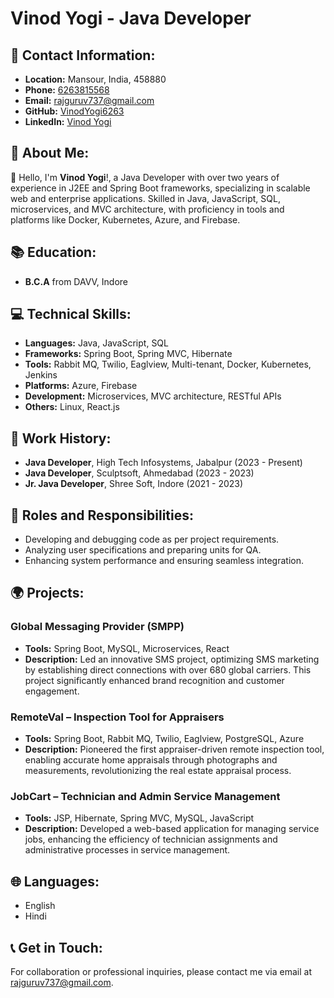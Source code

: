 # Vinod Yogi - Java Developer

## 📍 Contact Information:
- **Location:** Mansour, India, 458880
- **Phone:** [6263815568](tel:6263815568)
- **Email:** [rajguruv737@gmail.com](mailto:rajguruv737@gmail.com)
- **GitHub:** [VinodYogi6263](https://github.com/VinodYogi6263)
- **LinkedIn:** [Vinod Yogi](https://www.linkedin.com/in/vinod-yogi)

## 💫 About Me:
👋 Hello, I'm **Vinod Yogi**!, a Java Developer with over two years of experience in J2EE and Spring Boot frameworks, specializing in scalable web and enterprise applications. Skilled in Java, JavaScript, SQL, microservices, and MVC architecture, with proficiency in tools and platforms like Docker, Kubernetes, Azure, and Firebase.

## 📚 Education:
- **B.C.A** from DAVV, Indore

## 💻 Technical Skills:
- **Languages:** Java, JavaScript, SQL
- **Frameworks:** Spring Boot, Spring MVC, Hibernate
- **Tools:** Rabbit MQ, Twilio, Eaglview, Multi-tenant, Docker, Kubernetes, Jenkins
- **Platforms:** Azure, Firebase
- **Development:** Microservices, MVC architecture, RESTful APIs
- **Others:** Linux, React.js

## 📜 Work History:
- **Java Developer**, High Tech Infosystems, Jabalpur (2023 - Present)
- **Java Developer**, Sculptsoft, Ahmedabad (2023 - 2023)
- **Jr. Java Developer**, Shree Soft, Indore (2021 - 2023)

## 🔧 Roles and Responsibilities:
- Developing and debugging code as per project requirements.
- Analyzing user specifications and preparing units for QA.
- Enhancing system performance and ensuring seamless integration.

## 🌍 Projects:
### Global Messaging Provider (SMPP)
- **Tools:** Spring Boot, MySQL, Microservices, React
- **Description:** Led an innovative SMS project, optimizing SMS marketing by establishing direct connections with over 680 global carriers. This project significantly enhanced brand recognition and customer engagement.

### RemoteVal – Inspection Tool for Appraisers
- **Tools:** Spring Boot, Rabbit MQ, Twilio, Eaglview, PostgreSQL, Azure
- **Description:** Pioneered the first appraiser-driven remote inspection tool, enabling accurate home appraisals through photographs and measurements, revolutionizing the real estate appraisal process.

### JobCart – Technician and Admin Service Management
- **Tools:** JSP, Hibernate, Spring MVC, MySQL, JavaScript
- **Description:** Developed a web-based application for managing service jobs, enhancing the efficiency of technician assignments and administrative processes in service management.

## 🌐 Languages:
- English
- Hindi

## 📞 Get in Touch:
For collaboration or professional inquiries, please contact me via email at [rajguruv737@gmail.com](mailto:rajguruv737@gmail.com).
